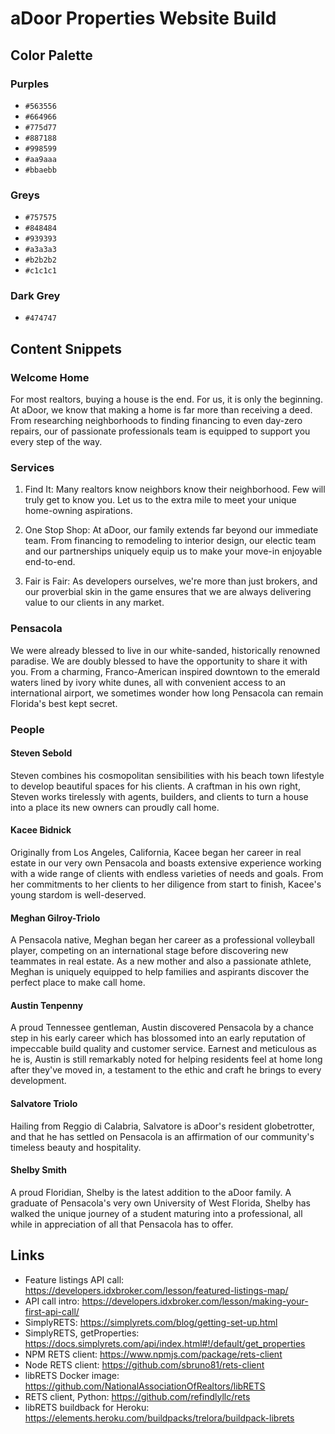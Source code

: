 # aDoor Properties Website Build

## Color Palette
### Purples
- `#563556`
- `#664966`
- `#775d77`
- `#887188`
- `#998599`
- `#aa9aaa`
- `#bbaebb`

### Greys
- `#757575`
- `#848484`
- `#939393`
- `#a3a3a3`
- `#b2b2b2`
- `#c1c1c1`


### Dark Grey
- `#474747`

## Content Snippets

### Welcome Home
For most realtors, buying a house is the end. For us, it is only the beginning. At aDoor, we know that making a home is far more than receiving a deed. From researching neighborhoods to finding financing to even day-zero repairs, our of passionate professionals team is equipped to support you every step of the way.

### Services
1. Find It: Many realtors know neighbors know their neighborhood. Few will truly get to know you. Let us to the extra mile to meet your unique home-owning aspirations.

2. One Stop Shop: At aDoor, our family extends far beyond our immediate team. From financing to remodeling to interior design, our electic team and our partnerships uniquely equip us to make your move-in enjoyable end-to-end.

3. Fair is Fair: As developers ourselves, we're more than just brokers, and our proverbial skin in the game ensures that we are always delivering value to our clients in any market.

### Pensacola
We were already blessed to live in our white-sanded, historically renowned paradise. We are doubly blessed to have the opportunity to share it with you. From a charming, Franco-American inspired downtown to the emerald waters lined by ivory white dunes, all with convenient access to an international airport, we sometimes wonder how long Pensacola can remain Florida's best kept secret.

### People

#### Steven Sebold
Steven combines his cosmopolitan sensibilities with his beach town lifestyle to develop beautiful spaces for his clients. A craftman in his own right, Steven works tirelessly with agents, builders, and clients to turn a house into a place its new owners can proudly call home.

#### Kacee Bidnick
Originally from Los Angeles, California, Kacee began her career in real estate in our very own Pensacola and boasts extensive experience working with a wide range of clients with endless varieties of needs and goals. From her commitments to her clients to her diligence from start to finish, Kacee's young stardom is well-deserved.

#### Meghan Gilroy-Triolo
A Pensacola native, Meghan began her career as a professional volleyball player, competing on an international stage before discovering new teammates in real estate. As a new mother and also a passionate athlete, Meghan is uniquely equipped to help families and aspirants discover the perfect place to make call home.

#### Austin Tenpenny
A proud Tennessee gentleman, Austin discovered Pensacola by a chance step in his early career which has blossomed into an early reputation of impeccable build quality and customer service. Earnest and meticulous as he is, Austin is still remarkably noted for helping residents feel at home long after they've moved in, a testament to the ethic and craft he brings to every development.

#### Salvatore Triolo
Hailing from Reggio di Calabria, Salvatore is aDoor's resident globetrotter, and that he has settled on Pensacola is an affirmation of our community's timeless beauty and hospitality. 

#### Shelby Smith
A proud Floridian, Shelby is the latest addition to the aDoor family. A graduate of Pensacola's very own University of West Florida, Shelby has walked the unique journey of a student maturing into a professional, all while in appreciation of all that Pensacola has to offer.


## Links
- Feature listings API call: https://developers.idxbroker.com/lesson/featured-listings-map/
- API call intro: https://developers.idxbroker.com/lesson/making-your-first-api-call/
- SimplyRETS: https://simplyrets.com/blog/getting-set-up.html
- SimplyRETS, getProperties: https://docs.simplyrets.com/api/index.html#!/default/get_properties
- NPM RETS client: https://www.npmjs.com/package/rets-client
- Node RETS client: https://github.com/sbruno81/rets-client
- libRETS Docker image: https://github.com/NationalAssociationOfRealtors/libRETS
- RETS client, Python: https://github.com/refindlyllc/rets
- libRETS buildback for Heroku: https://elements.heroku.com/buildpacks/trelora/buildpack-librets